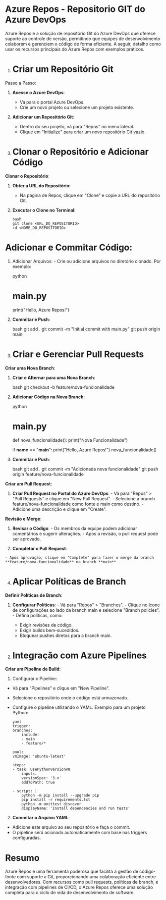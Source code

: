 # Azure Repos - Repositorio GIT do Azure DevOps

Azure Repos é a solução de repositório Git do Azure DevOps que oferece suporte ao controle de versão, permitindo que equipes de desenvolvimento colaborem e gerenciem o código de forma eficiente. A seguir, detalho como usar os recursos principais do Azure Repos com exemplos práticos.

1. # Criar um Repositório Git
Passo a Passo:

 1. **Acesse o Azure DevOps**:
    - Vá para o portal Azure DevOps.
    - Crie um novo projeto ou selecione um projeto existente.

 2. **Adicionar um Repositório Git**:
    - Dentro do seu projeto, vá para "Repos" no menu lateral.
    - Clique em "Initialize" para criar um novo repositório Git vazio.

2. # Clonar o Repositório e Adicionar Código

**Clonar o Repositório**:

 1. **Obter a URL do Repositório**:
    - Na página de Repos, clique em "Clone" e copie a URL do repositório Git.

 2. **Executar o Clone no Terminal**:

        bash
        git clone <URL_DO_REPOSITORIO>
        cd <NOME_DO_REPOSITORIO>

# Adicionar e Commitar Código:

  1. Adicionar Arquivos:
    - Crie ou adicione arquivos no diretório clonado. Por exemplo:

        python
        # main.py
        print("Hello, Azure Repos!")

  2. **Commitar e Push**:

        bash
        git add .
        git commit -m "Initial commit with main.py"
        git push origin main

  3. # Criar e Gerenciar Pull Requests

**Criar uma Nova Branch**:

  1. **Criar e Alternar para uma Nova Branch**:

        bash
        git checkout -b feature/nova-funcionalidade

  2. **Adicionar Código na Nova Branch**:

        python
        # main.py
        def nova_funcionalidade():
            print("Nova Funcionalidade")

        if __name__ == "__main__":
            print("Hello, Azure Repos!")
            nova_funcionalidade()

  3. **Commitar e Push**:

        bash
        git add .
        git commit -m "Adicionada nova funcionalidade"
        git push origin feature/nova-funcionalidade

**Criar um Pull Request**:

  1. **Criar Pull Request no Portal do Azure DevOps**:
    - Vá para "Repos" > "Pull Requests" e clique em "New Pull Request".
    - Selecione a branch feature/nova-funcionalidade como fonte e main como destino.
    - Adicione uma descrição e clique em "Create".

**Revisão e Merge**:

  1. **Revisar o Código**:
    - Os membros da equipe podem adicionar comentários e sugerir alterações.
    - Após a revisão, o pull request pode ser aprovado.

  2. **Completar o Pull Request**:

    - Após aprovação, clique em "Complete" para fazer o merge da branch **feature/nova-funcionalidade** na branch **main**

4. # Aplicar Políticas de Branch

**Definir Políticas de Branch**:

  1. **Configurar Políticas**:
    - Vá para "Repos" > "Branches".
    - Clique no ícone de configurações ao lado da branch main e selecione "Branch policies".
    - Defina políticas, como:
        - Exigir revisões de código.
        - Exigir builds bem-sucedidos.
        - Bloquear pushes diretos para a branch main.

5. # Integração com Azure Pipelines

**Criar um Pipeline de Build**:

  1. Configurar o Pipeline:
  - Vá para "Pipelines" e clique em "New Pipeline".
  - Selecione o repositório onde o código está armazenado.
  - Configure o pipeline utilizando o YAML. Exemplo para um projeto Python:

        yaml
        trigger:
        branches:
            include:
            - main
            - feature/*

        pool:
        vmImage: 'ubuntu-latest'

        steps:
        - task: UsePythonVersion@0
            inputs:
            versionSpec: '3.x'
            addToPath: true

        - script: |
            python -m pip install --upgrade pip
            pip install -r requirements.txt
            python -m unittest discover
            displayName: 'Install dependencies and run tests'

  2. **Commitar o Arquivo YAML**:
  - Adicione este arquivo ao seu repositório e faça o commit.
  - O pipeline será acionado automaticamente com base nas triggers configuradas.

# Resumo

Azure Repos é uma ferramenta poderosa que facilita a gestão de código-fonte com suporte a Git, proporcionando uma colaboração eficiente entre desenvolvedores. Com recursos como pull requests, políticas de branch, e integração com pipelines de CI/CD, o Azure Repos oferece uma solução completa para o ciclo de vida de desenvolvimento de software.